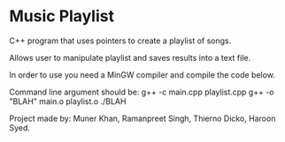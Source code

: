 # Music Playlist
C++ program that uses pointers to create a playlist of songs.

Allows user to manipulate playlist and saves results into a text file.

In order to use you need a MinGW compiler and compile the code below.

Command line argument should be: 
g++ -c main.cpp playlist.cpp
g++ -o "BLAH" main.o playlist.o
./BLAH

Project made by: Muner Khan, Ramanpreet Singh, Thierno Dicko, Haroon Syed.

